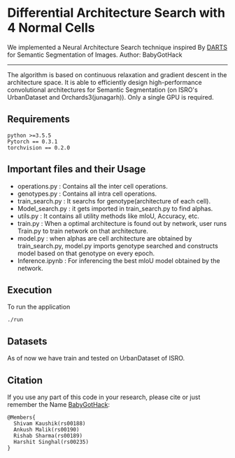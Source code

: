 # Differential Architecture Search with 4 Normal Cells

We implemented a Neural Architecture Search technique inspired By [DARTS](https://arxiv.org/abs/1806.09055) for Semantic Segmentation of Images.
Author:
BabyGotHack

---

The algorithm is based on continuous relaxation and gradient descent in the architecture space. It is able to efficiently design high-performance convolutional architectures for Semantic Segmentation (on ISRO's UrbanDataset and Orchards3(junagarh)). Only a single GPU is required.

## Requirements

```
python >=3.5.5
Pytorch == 0.3.1
torchvision == 0.2.0
```

## Important files and their Usage

- operations.py : Contains all the inter cell operations.
- genotypes.py : Contains all intra cell operations.
- train_search.py : It searchs for genotype(architecture of each cell).
- Model_search.py : it gets imported in train_search.py to find alphas.
- utils.py : It contains all utility methods like mIoU, Accuracy, etc.
- train.py : When a optimal architecture is found out by network, user runs Train.py to train network on that architecture.
- model.py : when alphas are cell architecture are obtained by train_search.py, model.py imports genotype searched and constructs model based on that genotype on every epoch.
- Inference.ipynb : For inferencing the best mIoU model obtained by the network.

## Execution

To run the application

```
./run
```

## Datasets

As of now we have train and tested on UrbanDataset of ISRO.

## Citation

If you use any part of this code in your research, please cite or just remember the Name [BabyGotHack](https://www.github.com/orgs/babygothacked/people):

```
@Members{
  Shivam Kaushik(rs00188)
  Ankush Malik(rs00190)
  Rishab Sharma(rs00189)
  Harshit Singhal(rs00235)
}
```
